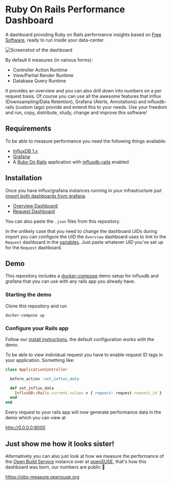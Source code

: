 # Ruby On Rails Performance Dashboard

A dashboard providing Ruby on Rails performance insights based on
[Free Software](https://www.fsf.org/about/what-is-free-software), ready to
run inside your data-center.

![Screenshot of the dashboard](https://grafana.com/api/dashboards/10428/images/6557/image)

By default it measures (in various forms):

- Controller Action Runtime
- View/Partial Render Runtime
- Database Query Runtime

It provides an overview and you can also drill down into numbers on a per request basis. Of course you can use all the awesome features that Influx (Downsampling/Data Retention), Grafana (Alerts, Annotations) and influxdb-rails (custom tags) provide and extend this to your needs. Use your freedom and run, copy, distribute, study, change and improve this software!

## Requirements

To be able to measure performance you need the following things available:

- [InfluxDB 1.x](https://docs.influxdata.com/influxdb/v1.7/introduction/installation/)
- [Grafana](https://grafana.com/docs/)
- A [Ruby On Rails](https://rubyonrails.org/) application with [influxdb-rails](https://github.com/influxdata/influxdb-rails) enabled

## Installation

Once you have influx/grafana instances running in your infrastructure just [import both
dashboards from grafana](https://grafana.com/docs/reference/export_import/#importing-a-dashboard).

- [Overview Dashboard](https://grafana.com/dashboards/10428)
- [Request Dashboard](https://grafana.com/dashboards/10429)

You can also paste the `.json` files from this repository.

In the unlikely case that you need to change the dashboard *UID*s during import you can configure the *UID* the `Overview` dashboard uses to link to the `Request` dashboard in the [variables](https://grafana.com/docs/reference/templating/#adding-a-variable). Just paste whatever *UID* you've set up for the `Request` dashboard.

## Demo

This repository includes a [docker-compose](https://docs.docker.com/compose/) demo setup for influxdb and grafana that you can use with any rails app you already have.

### Starting the demo

Clone this repository and run

```shell
docker-compose up
```

### Configure your Rails app

Follow our [install instructions](https://github.com/influxdata/influxdb-rails/#installation), the default configuration works with the demo.

To be able to view individual request you have to enable request ID tags in your application. Something like:

```ruby
class ApplicationController

  before_action :set_influx_data

  def set_influx_data
    InfluxDB::Rails.current.values = { request: request.request_id }
  end
end
```

Every request to your rails app will now generate performance data in the demo which you can view at

http://0.0.0.0:8000

## Just show me how it looks sister!

Alternatively you can also just look at how we measure the performance of the [Open Build Service](https://openbuildservice.org/) instance over
at [openSUSE](https://opensuse.org), that's how this dashboard was born, our numbers are public 🤠

https://obs-measure.opensuse.org